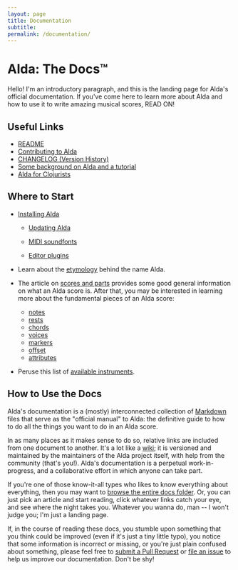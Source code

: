 ```yaml
---
layout: page
title: Documentation
subtitle: 
permalink: /documentation/
---
```


# Alda: The Docs™

Hello! I'm an introductory paragraph, and this is the landing page for Alda's official documentation. If you've come here to learn more about Alda and how to use it to write amazing musical scores, READ ON!

## Useful Links

* [README](../docs/README)
* [Contributing to Alda](../docs/CONTRIBUTING)
* [CHANGELOG (Version History)](../docs/CHANGELOG)
* [Some background on Alda and a tutorial](http://blog.djy.io/alda-a-manifesto-and-gentle-introduction)
* [Alda for Clojurists](http://blog.djy.io/alda-for-clojurists)

## Where to Start

* [Installing Alda](./documentation/README.md#installation)

  * [Updating Alda](./documentation/README.md#updating-alda)

  * [MIDI soundfonts](./documentation/README.md#midi-soundfonts)

  * [Editor plugins](./documentation/README.md#editor-plugins)

* Learn about the [etymology](../docs/etymology) behind the name Alda.

* The article on [scores and parts](../docs/scores-and-parts) provides some good general information on what an Alda score is. After that, you may be interested in learning more about the fundamental pieces of an Alda score:
  * [notes](../docs/notes)
  * [rests](../docs/rests)
  * [chords](../docs/chords)
  * [voices](../docs/voices)
  * [markers](../docs/markers)
  * [offset](../docs/offset)
  * [attributes](../docs/attributes)

* Peruse this list of [available instruments](list-of-instruments.md).

## How to Use the Docs

Alda's documentation is a (mostly) interconnected collection of [Markdown](https://daringfireball.net/projects/markdown) files that serve as the "official manual" to Alda: the definitive guide to how to do all the things you want to do in an Alda score.

In as many places as it makes sense to do so, relative links are included from one document to another. It's a lot like a [wiki](https://en.wikipedia.org/wiki/Wiki); it is versioned and maintained by the maintainers of the Alda project itself, with help from the community (that's you!). Alda's documentation is a perpetual work-in-progress, and a collaborative effort in which anyone can take part.

If you're one of those know-it-all types who likes to know everything about everything, then you may want to [browse the entire docs folder](). Or, you can just pick an article and start reading, click whatever links catch your eye, and see where the night takes you. Whatever you wanna do, man -- I won't judge you; I'm just a landing page.

If, in the course of reading these docs, you stumble upon something that you think could be improved (even if it's just a tiny little typo), you notice that some information is incorrect or missing, or you're just plain confused about something, please feel free to [submit a Pull Request](https://github.com/alda-lang/alda/pulls) or [file an issue](https://github.com/alda-lang/alda/issues) to help us improve our documentation. Don't be shy!
